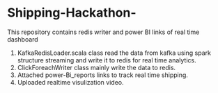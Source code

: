 # Shipping-Hackathon-
This repository contains redis writer and power BI links of real time dashboard

1. KafkaRedisLoader.scala class read the data from kafka using spark structure streaming and write it to redis for real time analytics.
2. ClickForeachWriter class mainly write the data to redis.
3. Attached power-Bi_reports links to track real time shipping.
4. Uploaded realtime visulization video.
